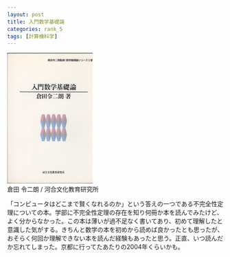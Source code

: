 ```yaml
---
layout: post
title: 入門数学基礎論
categories: rank_5
tags: [計算機科学]
---
```



<div class="book"><div class="book_image"><a href="http://www.amazon.co.jp/dp/4879999660"><img src="/images/introduction_of_foundation_of_mathematics.jpg"></img></a></div><div class="book_info">倉田 令二朗 / 河合文化教育研究所</div><div class="clear"></div></div>

「コンピュータはどこまで賢くなれるのか」という答えの一つである不完全性定理についての本。学部に不完全性定理の存在を知り何冊か本を読んでみたけど、よく分からなかった。この本は薄いが過不足なく書いてあり、初めて理解したと意識した気がする。きちんと数学の本を初めから読めば良かったとも思ったが、おそらく何回か理解できない本を読んだ経験もあったと思う。正直、いつ読んだか忘れてしまった。京都に行ってたあたりの2004年くらいかも。
